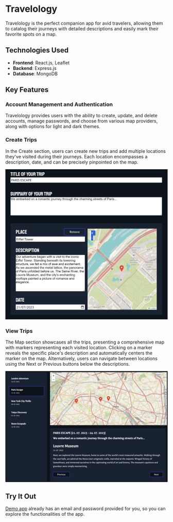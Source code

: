 # Travelology
Travelology is the perfect companion app for avid travelers, allowing them to catalog their journeys with detailed descriptions and easily mark their favorite spots on a map.

## Technologies Used
- **Frontend**: React.js, Leaflet
- **Backend**: Express.js
- **Database**: MongoDB

## Key Features
### Account Management and Authentication
Travelology provides users with the ability to create, update, and delete accounts, manage passwords, and choose from various map providers, along with options for light and dark themes.

### Create Trips
In the Create section, users can create new trips and add multiple locations they've visited during their journeys. Each location encompasses a description, date, and can be precisely pinpointed on the map.

![Create trip](./readme-images/add-trip.png)

### View Trips
The Map section showcases all the trips, presenting a comprehensive map with markers representing each visited location. Clicking on a marker reveals the specific place's description and automatically centers the marker on the map. Alternatively, users can navigate between locations using the Next or Previous buttons below the descriptions.

![Map](./readme-images/map.png)

## Try It Out
[Demo app](https://travelology-af.netlify.app/welcome) already has an email and password provided for you, so you can explore the functionalities of the app. 